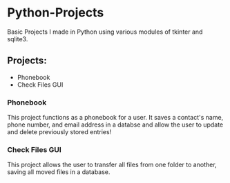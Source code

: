 # Python-Projects
 Basic Projects I made in Python using various modules of tkinter and sqlite3.

<h2>Projects:</h2>
 <ul>
 <li>Phonebook</li>
 <li>Check Files GUI</li>
 </ul>
 
 <h3>Phonebook</h3>
 <p>This project functions as a phonebook for a user. It saves a contact's name, phone number, and email address in a databse and allow the user to update and delete previously stored entries!
 <br>
 <h3>Check Files GUI</h3>
 <p>This project allows the user to transfer all files from one folder to another, saving all moved files in a database.
